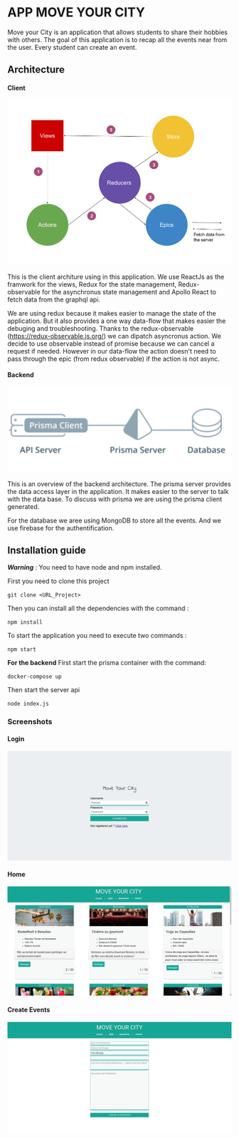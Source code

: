 # APP MOVE YOUR CITY

Move your City is an application that allows students to share their hobbies with others. The goal of this application is to recap all the events near from the user. Every student can create an event.

## Architecture

#### Client
![client](https://github.com/Matth10/MyCity/blob/master/img/client_architecture.png)

This is the client architure using in this application. We use ReactJs as the framwork for the views, Redux for the state management, Redux-observable for the asynchronus state management and Apollo React to fetch data from the graphql api.

We are using redux because it makes easier to manage the state of the application. But it also provides a one way data-flow that makes easier the debuging and troubleshooting. Thanks to the redux-observable (https://redux-observable.js.org/) we can dipatch asyncronus action. We decide to use observable instead of promise because we can cancel a request if needed. However in our data-flow the action doesn't need to pass through the epic (from redux observable) if the action is not async.

#### Backend
![backend](https://github.com/Matth10/MyCity/blob/master/img/backend.png)

This is an overview of the backend architecture. The prisma server provides the data access layer in the application. It makes easier to the server to talk with the data base. To discuss with prisma we are using the prisma client generated. 

For the database we aree using MongoDB to store all the events. And we use firebase for the authentification.


## Installation guide

**_Warning_** : You need to have node and npm installed.

First you need to clone this project

```
git clone <URL_Project>
```

Then you can install all the dependencies with the command :

```
npm install
```

To start the application you need to execute two commands :

```
npm start
```

**For the backend**
First start the prisma container with the command:

```
docker-compose up
```

Then start the server api

```
node index.js
```

### Screenshots

#### Login

![login](https://github.com/Matth10/MyCity/blob/master/img/login.png)

#### Home

![home](https://github.com/Matth10/MyCity/blob/master/img/home.png)

#### Create Events

![create](https://github.com/Matth10/MyCity/blob/master/img/create.png)

